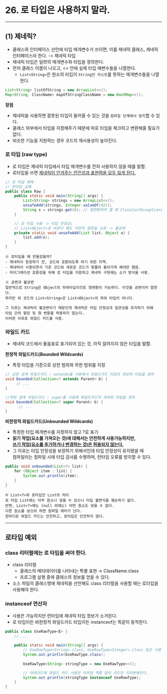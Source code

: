 # 26. 로 타입은 사용하지 말라.

---

## (1) 제네릭?
- 클래스와 인터페이스 선언에 타입 매개변수가 쓰이면, 이를 제네릭 클래스, 제네릭 인터페이스라 한다. -> 제네릭 타입
- 제네릭 타입은 일련의 매개변수화 타입을 정의한다.
- 먼저 클래스 이름이 나오고, <> 안에 실제 타입 매변수들을 나열한다.
  - `List<String>`은 원소의 타입이 `String인 리스트`를 뜻하는 매개변수들을 나열한다.
```java
List<String> listOfString = new ArrayList<>();
Map<String, ClassName> mapOfStringClassName = new HashMap<>();
```

**장점**
- 제네릭을 사용하면 잘못된 타입이 들어올 수 있는 것을 `컴파일 단계에서 방지`할 수 있다.
- 클래스 외부에서 타입을 지정해주기 때문에 따로 타입을 체크하고 변환해줄 필요가 없다.
- 비슷한 기능을 지원하는 경우 코드의 재사용성이 높아진다.

### 로 타입 (raw type)
- 로 타입은 제네릭 타입에서 타입 매개변수를 전혀 사용하지 않을 때를 말함.
- 로타입을 쓰면 <u>제네릭이 안겨주는 안전성과 표현력을 모두 잃게 된다.</u>

```java
// 로 타입 예제
// 런타임 실패
public class Raw {
    public static void main(String[] args) {
        List<String> strings = new ArrayList<>();
        unsafeAdd(strings, Integer.valueOf(42));
        String s = strings.get(0); // 형변환하려 할 때 ClassCastException을 던진다.
    }

    // 로 타입 사용 -> 타입 안정성↓
    // List<Object>로 바꾼다 해도 여전히 컴파일 오류 -> 불공변
    private static void unsafeAdd(List list, Object o) {
        list.add(o);
    }
}
```
```
※ 로타입을 왜 만들었을까?
- 제네릭이 등장하기 전, 코드와 호환되도록 하기 위한 지책.
- 제네릭이 사용되면서 기존 코드와 새로운 코드가 맞물려 돌아가게 해야만 했음.
- 마이그레이션 호환성을 위해 로 타입을 지원하고 제네릭 구현에는 소거 방식을 사용.
```
```
※ 공변과 불공변
일반적으로 String은 Object의 하위타입이므로 형변환이 가능하다. 이것을 공변이라 말한다.
하지만 위 코드의 List<String>은 List<Object>의 하위 타입이 아니다.

그 이유는 제네릭이 불공변이기 때문인데 제네릭은 타입 안정성과 일관성을 유지하기 위해
타입 간의 할당 및 형 변환을 허용하지 않는다.
이러한 이유로 와일드 카드를 사용.
```

### 와일드 카드
- 제네릭 코드에서 물음표로 표기되어 있는 것, 아직 알려지지 않은 타입을 말함.

**한정적 와일드카드(Bounded Wildcards)**
- 특정 타입을 기준으로 상한 범위와 하한 범위를 지정

```java
// 상한 경계 와일드카드 : extends를 사용해서 와일드카드 타입의 최상위 타입을 정의
void bounded(Collection<? extends Parent> b) {
     // ...
}
```
```java
//하한 결계 와일드카드 : super를 사용해 와일드카드의 최하위 타입을 정의
void bounded(Collection<? super Parent> b) {
      // ...
}
```

**비한정적 와일드카드(Unbounded Wildcards)**
- 특정한 타입 매개변수를 지정하지 않고 ?로 표기
- <b>읽기 작업(요소를 가져오는 것)에 대해서는 안전하게 사용가능하지만, <br> <u>쓰기 작업(요소를 추가하거나 변경하는 것)은 허용되지 않는다.</u></b>
- 그 이유는 타입 안정성을 보장하기 위해서인데 타입 안정성이 유지됐을 때 <br> 컴파일러는 컴파일 시에 타입 검사를 수행하며, 런타임 오류를 방지할 수 있다.
```java
public void unbounded(List<?> list) {
    for (Object item : list) {
        System.out.println(item);
    }
}
```
```
※ List<?>와 로타입인 List의 차이
로 타입 List에는 아무 원소나 넣을 수 있으니 타입 불변식을 훼손하기 쉽다.
반면, List<?>에는 (null 외에는) 어떤 원소도 넣을 수 없다.
다른 원소를 넣으려 하면 컴파일 에러가 난다.
한마디로 와일드 카드는 안전하고, 로타입은 안전하지 않다.
```

---

## 로타입 예외

### class 리터럴에는 로 타입을 써야 한다.
- class 리터럴
  - 클래스의 메타데이터를 나타내는 특별 표현 → ClassName.class
  - 프로그램 실행 중에 클래스의 정보를 얻을 수 있다.
- 소스 파일의 클래스명에 제네릭을 선언해도 class 리터럴을 사용할 때는 로타입을 사용해야 한다.

### instanceof 연산자
- 사용은 가능하지만 런타임에 제네릭 타입 정보가 소거된다.
- 로 타입이든 비한정적 와일드카드 타입이든 instanceof는 똑같이 동작한다.
```java
public class UseRawType<E> {
    // ...
  
    public static void main(String[] args) {
        // UseRawType<String>.class, UseRawType<Integer>.class 등은 사용할 수 없다.
        System.out.println(UseRawType.class);
        
        UseRawType<String> stringType = new UseRawType<>();

        // 아래코드에 와일드 카드 사용은 아무런 역할 없이 코드만 지저분해진다.
        System.out.println(stringType instanceof UseRawType);
    }
}
```